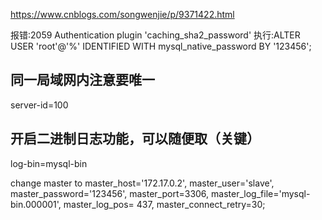 https://www.cnblogs.com/songwenjie/p/9371422.html

报错:2059 Authentication plugin 'caching_sha2_password'
执行:ALTER USER 'root'@'%' IDENTIFIED WITH mysql_native_password BY '123456';

## 同一局域网内注意要唯一
server-id=100  
## 开启二进制日志功能，可以随便取（关键）
log-bin=mysql-bin

change master to master_host='172.17.0.2', master_user='slave', master_password='123456', master_port=3306, master_log_file='mysql-bin.000001', master_log_pos= 437, master_connect_retry=30;